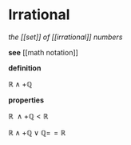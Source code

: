 # Irrational

_the [[set]] of [[irrational]] numbers_

**see** [[math notation]]

**definition**

$\mathbb R \land +\mathbb Q$

**properties**

$\mathbb R\ \land +\mathbb Q < \mathbb R$

$\mathbb R \land +\mathbb Q \lor \mathbb Q =\!= \mathbb R$
